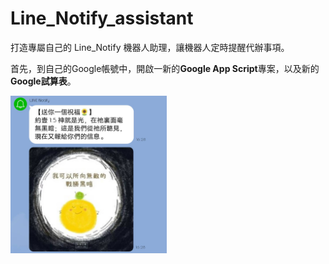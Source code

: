 # Line_Notify_assistant
打造專屬自己的 Line_Notify 機器人助理，讓機器人定時提醒代辦事項。

首先，到自己的Google帳號中，開啟一新的**Google App Script**專案，以及新的**Google試算表**。







<img src="https://github.com/HannahHunag/Line_Notify_assistant/blob/main/Pictures/%E5%9C%96%E6%96%87%E6%A9%9F%E5%99%A8%E4%BA%BA1.jpg" lign="left"  width="250"/>

